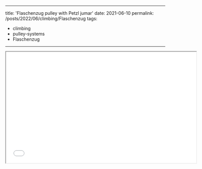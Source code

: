    ---
title: 'Flaschenzug pulley with Petzl jumar'
date: 2021-06-10
permalink: /posts/2022/06/climbing/Flaschenzug
tags:
  - climbing
  - pulley-systems
  - Flaschenzug
---
   <iframe height="350" width="600"
      src="[https://www.youtube.com/embed/F6m0ghjadlw](https://www.youtube.com/watch?v=w2BuZ2B-iG4)">
   </iframe>
